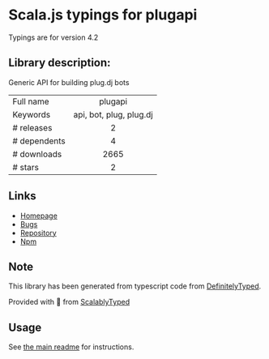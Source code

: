 
# Scala.js typings for plugapi

Typings are for version 4.2

## Library description:
Generic API for building plug.dj bots

|                    |                 |
| ------------------ | :-------------: |
| Full name          | plugapi |
| Keywords           | api, bot, plug, plug.dj |
| # releases         | 2 |
| # dependents       | 4 |
| # downloads        | 2665 |
| # stars            | 2 |

## Links
- [Homepage](https://github.com/plugcubed/plugapi#readme)
- [Bugs](https://github.com/plugCubed/plugAPI/issues)
- [Repository](https://github.com/plugcubed/plugapi)
- [Npm](https://www.npmjs.com/package/plugapi)
    


## Note
This library has been generated from typescript code from [DefinitelyTyped](https://definitelytyped.org).

Provided with :purple_heart: from [ScalablyTyped](https://github.com/oyvindberg/ScalablyTyped)

## Usage
See [the main readme](../../readme.md) for instructions.


